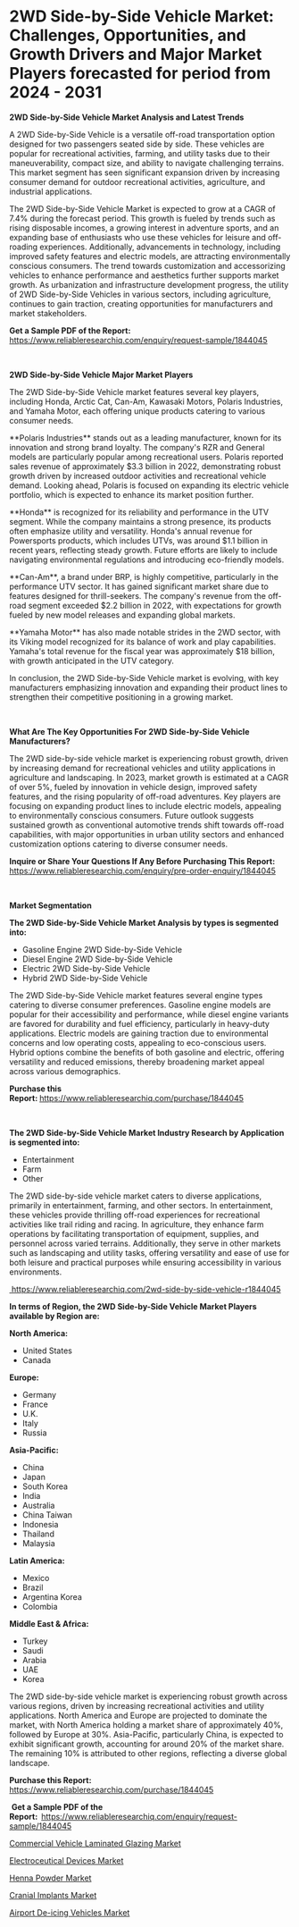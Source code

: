 <p><h1>2WD Side-by-Side Vehicle Market: Challenges, Opportunities, and Growth Drivers and Major Market Players forecasted for period from 2024 - 2031</h1></p><p><strong>2WD Side-by-Side Vehicle Market Analysis and Latest Trends</strong></p>
<p><p>A 2WD Side-by-Side Vehicle is a versatile off-road transportation option designed for two passengers seated side by side. These vehicles are popular for recreational activities, farming, and utility tasks due to their maneuverability, compact size, and ability to navigate challenging terrains. This market segment has seen significant expansion driven by increasing consumer demand for outdoor recreational activities, agriculture, and industrial applications.</p><p>The 2WD Side-by-Side Vehicle Market is expected to grow at a CAGR of 7.4% during the forecast period. This growth is fueled by trends such as rising disposable incomes, a growing interest in adventure sports, and an expanding base of enthusiasts who use these vehicles for leisure and off-roading experiences. Additionally, advancements in technology, including improved safety features and electric models, are attracting environmentally conscious consumers. The trend towards customization and accessorizing vehicles to enhance performance and aesthetics further supports market growth. As urbanization and infrastructure development progress, the utility of 2WD Side-by-Side Vehicles in various sectors, including agriculture, continues to gain traction, creating opportunities for manufacturers and market stakeholders.</p></p>
<p><strong>Get a Sample PDF of the Report:&nbsp;</strong> <a href="https://www.reliableresearchiq.com/enquiry/request-sample/1844045?utm_campaign=1106&utm_medium=2&utm_source=Github&utm_content=ia&utm_term=04112024&utm_id=2wd-side-by-side-vehicle">https://www.reliableresearchiq.com/enquiry/request-sample/1844045</a></p>
<p>&nbsp;</p>
<p><strong>2WD Side-by-Side Vehicle Major Market Players</strong></p>
<p><p>The 2WD Side-by-Side Vehicle market features several key players, including Honda, Arctic Cat, Can-Am, Kawasaki Motors, Polaris Industries, and Yamaha Motor, each offering unique products catering to various consumer needs.</p><p>**Polaris Industries** stands out as a leading manufacturer, known for its innovation and strong brand loyalty. The company's RZR and General models are particularly popular among recreational users. Polaris reported sales revenue of approximately $3.3 billion in 2022, demonstrating robust growth driven by increased outdoor activities and recreational vehicle demand. Looking ahead, Polaris is focused on expanding its electric vehicle portfolio, which is expected to enhance its market position further.</p><p>**Honda** is recognized for its reliability and performance in the UTV segment. While the company maintains a strong presence, its products often emphasize utility and versatility. Honda's annual revenue for Powersports products, which includes UTVs, was around $1.1 billion in recent years, reflecting steady growth. Future efforts are likely to include navigating environmental regulations and introducing eco-friendly models.</p><p>**Can-Am**, a brand under BRP, is highly competitive, particularly in the performance UTV sector. It has gained significant market share due to features designed for thrill-seekers. The company's revenue from the off-road segment exceeded $2.2 billion in 2022, with expectations for growth fueled by new model releases and expanding global markets.</p><p>**Yamaha Motor** has also made notable strides in the 2WD sector, with its Viking model recognized for its balance of work and play capabilities. Yamaha's total revenue for the fiscal year was approximately $18 billion, with growth anticipated in the UTV category.</p><p>In conclusion, the 2WD Side-by-Side Vehicle market is evolving, with key manufacturers emphasizing innovation and expanding their product lines to strengthen their competitive positioning in a growing market.</p></p>
<p>&nbsp;</p>
<p><strong>What Are The Key Opportunities For 2WD Side-by-Side Vehicle Manufacturers?</strong></p>
<p><p>The 2WD side-by-side vehicle market is experiencing robust growth, driven by increasing demand for recreational vehicles and utility applications in agriculture and landscaping. In 2023, market growth is estimated at a CAGR of over 5%, fueled by innovation in vehicle design, improved safety features, and the rising popularity of off-road adventures. Key players are focusing on expanding product lines to include electric models, appealing to environmentally conscious consumers. Future outlook suggests sustained growth as conventional automotive trends shift towards off-road capabilities, with major opportunities in urban utility sectors and enhanced customization options catering to diverse consumer needs.</p></p>
<p><strong>Inquire or Share Your Questions If Any Before Purchasing This Report:</strong> <a href="https://www.reliableresearchiq.com/enquiry/pre-order-enquiry/1844045?utm_campaign=1106&utm_medium=2&utm_source=Github&utm_content=ia&utm_term=04112024&utm_id=2wd-side-by-side-vehicle">https://www.reliableresearchiq.com/enquiry/pre-order-enquiry/1844045</a></p>
<p>&nbsp;</p>
<p><strong>Market Segmentation</strong></p>
<p><strong>The 2WD Side-by-Side Vehicle Market Analysis by types is segmented into:</strong></p>
<p><ul><li>Gasoline Engine 2WD Side-by-Side Vehicle</li><li>Diesel Engine 2WD Side-by-Side Vehicle</li><li>Electric 2WD Side-by-Side Vehicle</li><li>Hybrid 2WD Side-by-Side Vehicle</li></ul></p>
<p><p>The 2WD Side-by-Side Vehicle market features several engine types catering to diverse consumer preferences. Gasoline engine models are popular for their accessibility and performance, while diesel engine variants are favored for durability and fuel efficiency, particularly in heavy-duty applications. Electric models are gaining traction due to environmental concerns and low operating costs, appealing to eco-conscious users. Hybrid options combine the benefits of both gasoline and electric, offering versatility and reduced emissions, thereby broadening market appeal across various demographics.</p></p>
<p><strong>Purchase this Report:&nbsp;</strong><a href="https://www.reliableresearchiq.com/purchase/1844045?utm_campaign=1106&utm_medium=2&utm_source=Github&utm_content=ia&utm_term=04112024&utm_id=2wd-side-by-side-vehicle">https://www.reliableresearchiq.com/purchase/1844045</a></p>
<p>&nbsp;</p>
<p><strong>The 2WD Side-by-Side Vehicle Market Industry Research by Application is segmented into:</strong></p>
<p><ul><li>Entertainment</li><li>Farm</li><li>Other</li></ul></p>
<p><p>The 2WD side-by-side vehicle market caters to diverse applications, primarily in entertainment, farming, and other sectors. In entertainment, these vehicles provide thrilling off-road experiences for recreational activities like trail riding and racing. In agriculture, they enhance farm operations by facilitating transportation of equipment, supplies, and personnel across varied terrains. Additionally, they serve in other markets such as landscaping and utility tasks, offering versatility and ease of use for both leisure and practical purposes while ensuring accessibility in various environments.</p></p>
<p><a href="https://www.reliableresearchiq.com/2wd-side-by-side-vehicle-r1844045?utm_campaign=1106&utm_medium=2&utm_source=Github&utm_content=ia&utm_term=04112024&utm_id=2wd-side-by-side-vehicle">&nbsp;https://www.reliableresearchiq.com/2wd-side-by-side-vehicle-r1844045</a></p>
<p><strong>In terms of Region, the 2WD Side-by-Side Vehicle Market Players available by Region are:</strong></p>
<p>
    <p> <strong> North America: </strong>
        <ul>
            <li>United States</li>
            <li>Canada</li>
        </ul>
        </p> 
    <p> <strong> Europe: </strong>
        <ul>
            <li>Germany</li>
            <li>France</li>
            <li>U.K.</li>
            <li>Italy</li>
            <li>Russia</li>
        </ul>
        </p> 
    <p> <strong> Asia-Pacific: </strong>
        <ul>
            <li>China</li>
            <li>Japan</li>
            <li>South Korea</li>
            <li>India</li>
            <li>Australia</li>
            <li>China Taiwan</li>
            <li>Indonesia</li>
            <li>Thailand</li>
            <li>Malaysia</li>
        </ul>
        </p> 
    <p> <strong> Latin America: </strong>
        <ul>
            <li>Mexico</li>
            <li>Brazil</li>
            <li>Argentina Korea</li>
            <li>Colombia</li>
        </ul>
        </p> 
    <p> <strong> Middle East & Africa: </strong>
        <ul>
            <li>Turkey</li>
            <li>Saudi</li>
            <li>Arabia</li>
            <li>UAE</li>
            <li>Korea</li>
        </ul>
    </p>
    </p>
<p><p>The 2WD side-by-side vehicle market is experiencing robust growth across various regions, driven by increasing recreational activities and utility applications. North America and Europe are projected to dominate the market, with North America holding a market share of approximately 40%, followed by Europe at 30%. Asia-Pacific, particularly China, is expected to exhibit significant growth, accounting for around 20% of the market share. The remaining 10% is attributed to other regions, reflecting a diverse global landscape.</p></p>
<p><strong>Purchase this Report: </strong><a href="https://www.reliableresearchiq.com/purchase/1844045?utm_campaign=1106&utm_medium=2&utm_source=Github&utm_content=ia&utm_term=04112024&utm_id=2wd-side-by-side-vehicle">https://www.reliableresearchiq.com/purchase/1844045</a></p>
<p>&nbsp;<strong>Get a Sample PDF of the Report:&nbsp;&nbsp;</strong><a href="https://www.reliableresearchiq.com/enquiry/request-sample/1844045?utm_campaign=1106&utm_medium=2&utm_source=Github&utm_content=ia&utm_term=04112024&utm_id=2wd-side-by-side-vehicle">https://www.reliableresearchiq.com/enquiry/request-sample/1844045</a></p>
<p><strong></strong></p>
<p><p><a href="https://github.com/fratgqppizur/Market-Research-Report-List-1/blob/main/commercial-vehicle-laminated-glazing-market.md?utm_campaign=1106&utm_medium=2&utm_source=Github&utm_content=ia&utm_term=04112024&utm_id=2wd-side-by-side-vehicle">Commercial Vehicle Laminated Glazing Market</a></p><p><a href="https://issuu.com/reportprime-2/docs/electroceutical-devices-market-size_1a0ffa192eed0b?utm_campaign=1106&utm_medium=2&utm_source=Github&utm_content=ia&utm_term=04112024&utm_id=2wd-side-by-side-vehicle">Electroceutical Devices Market</a></p><p><a href="https://medium.com/@herbtbgfennig/the-global-henna-powder-market-is-at-the-forefront-of-innovation-driving-rapid-industry-b2377871f542?utm_campaign=1106&utm_medium=2&utm_source=Github&utm_content=ia&utm_term=04112024&utm_id=2wd-side-by-side-vehicle">Henna Powder Market</a></p><p><a href="https://issuu.com/reportprime-2/docs/cranial-implants-market-size-2030.p_bb646c014e6013?utm_campaign=1106&utm_medium=2&utm_source=Github&utm_content=ia&utm_term=04112024&utm_id=2wd-side-by-side-vehicle">Cranial Implants Market</a></p><p><a href="https://github.com/hentonwytandusyl0/Market-Research-Report-List-1/blob/main/airport-de-icing-vehicles-market.md?utm_campaign=1106&utm_medium=2&utm_source=Github&utm_content=ia&utm_term=04112024&utm_id=2wd-side-by-side-vehicle">Airport De-icing Vehicles Market</a></p></p>